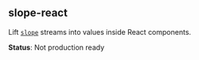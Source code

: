 ## slope-react

Lift [`slope`](https://gituhb.com/juhohei/slope) streams into values inside React components.

__Status__: Not production ready

